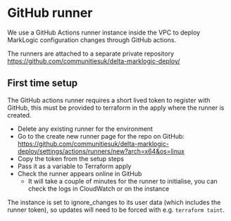 # GitHub runner

We use a GitHub Actions runner instance inside the VPC to deploy MarkLogic configuration changes through GitHub actions.

The runners are attached to a separate private repository <https://github.com/communitiesuk/delta-marklogic-deploy/>

## First time setup

The GitHub actions runner requires a short lived token to register with GitHub, this must be provided to terraform in the apply where the runner is created.

* Delete any existing runner for the environment
* Go to the create new runner page for the repo on GitHub: <https://github.com/communitiesuk/delta-marklogic-deploy/settings/actions/runners/new?arch=x64&os=linux>
* Copy the token from the setup steps
* Pass it as a variable to Terraform apply
* Check the runner appears online in GitHub
  * It will take a couple of minutes for the runner to initialise, you can check the logs in CloudWatch or on the instance

The instance is set to ignore_changes to its user data (which includes the runner token), so updates will need to be forced with e.g. `terraform taint`.
